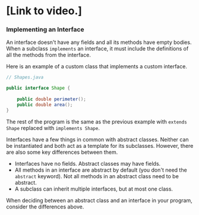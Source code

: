 # [Link to video.]

### Implementing an Interface

An interface doesn't have any fields and all its methods have empty bodies. When a subclass `implements` an interface, it must include the definitions of all the methods from the interface.

Here is an example of a custom class that implements a custom interface. 


```java
// Shapes.java

public interface Shape {    
  
    public double perimeter(); 
    public double area();
}
```

The rest of the program is the same as the previous example with `extends Shape` replaced with `implements Shape`.

Interfaces have a few things in common with abstract classes. Neither can be instantiated and both act as a template for its subclasses. However, there are also some key differences between them. 

* Interfaces have no fields. Abstract classes may have fields.
* All methods in an interface are abstract by default (you don't need the `abstract` keyword). Not all methods in an abstract class need to be abstract.
* A subclass can inherit multiple interfaces, but at most one class.

When deciding between an abstract class and an interface in your program, consider the differences above.
